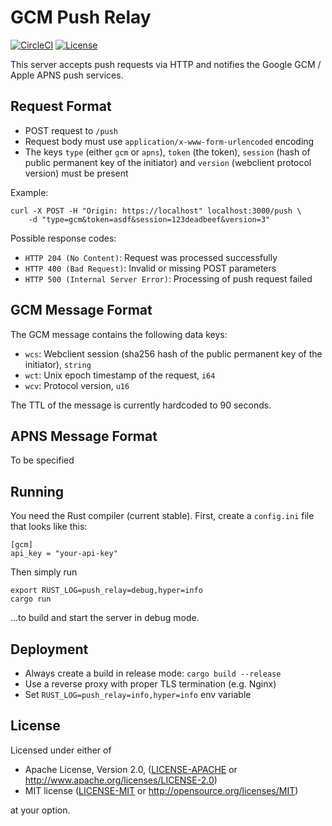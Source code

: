 # GCM Push Relay

[![CircleCI][circle-ci-badge]][circle-ci]
[![License][license-badge]][license]

This server accepts push requests via HTTP and notifies the Google GCM / Apple
APNS push services.

## Request Format

- POST request to `/push`
- Request body must use `application/x-www-form-urlencoded` encoding
- The keys `type` (either `gcm` or `apns`), `token` (the token), `session`
  (hash of public permanent key of the initiator) and `version` (webclient
  protocol version) must be present

Example:

    curl -X POST -H "Origin: https://localhost" localhost:3000/push \
        -d "type=gcm&token=asdf&session=123deadbeef&version=3"

Possible response codes:

- `HTTP 204 (No Content)`: Request was processed successfully
- `HTTP 400 (Bad Request)`: Invalid or missing POST parameters
- `HTTP 500 (Internal Server Error)`: Processing of push request failed

## GCM Message Format

The GCM message contains the following data keys:

- `wcs`: Webclient session (sha256 hash of the public permanent key of the
  initiator), `string`
- `wct`: Unix epoch timestamp of the request, `i64`
- `wcv`: Protocol version, `u16`

The TTL of the message is currently hardcoded to 90 seconds.

## APNS Message Format

To be specified

## Running

You need the Rust compiler (current stable). First, create a `config.ini` file
that looks like this:

    [gcm]
    api_key = "your-api-key"

Then simply run

    export RUST_LOG=push_relay=debug,hyper=info
    cargo run

...to build and start the server in debug mode.

## Deployment

- Always create a build in release mode: `cargo build --release`
- Use a reverse proxy with proper TLS termination (e.g. Nginx)
- Set `RUST_LOG=push_relay=info,hyper=info` env variable

## License

Licensed under either of

 * Apache License, Version 2.0, ([LICENSE-APACHE](LICENSE-APACHE) or
   http://www.apache.org/licenses/LICENSE-2.0)
 * MIT license ([LICENSE-MIT](LICENSE-MIT) or
   http://opensource.org/licenses/MIT)

at your option.

<!-- Badges -->
[circle-ci]: https://circleci.com/gh/threema-ch/push-relay/tree/master
[circle-ci-badge]: https://circleci.com/gh/threema-ch/push-relay/tree/master.svg?style=shield
[license]: https://github.com/threema-ch/push-relay#license
[license-badge]: https://img.shields.io/badge/License-Apache%202.0%20%2f%20MIT-blue.svg
